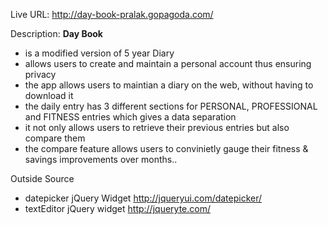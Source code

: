 Live URL: <http://day-book-pralak.gopagoda.com/>

Description: <b>Day Book</b>
  - is a modified version of 5 year Diary
  - allows users to create and maintain a personal account thus ensuring privacy
  - the app allows users to maintian a diary on the web, without having to download it
  - the daily entry has 3 different sections for PERSONAL, PROFESSIONAL and FITNESS entries which gives a data separation 
  - it not only allows users to retrieve their previous entries but also compare them
  - the compare feature allows users to convinietly gauge their fitness & savings improvements over months.. 

Outside Source
  - datepicker jQuery Widget <http://jqueryui.com/datepicker/>
  - textEditor jQuery widget <http://jqueryte.com/>
